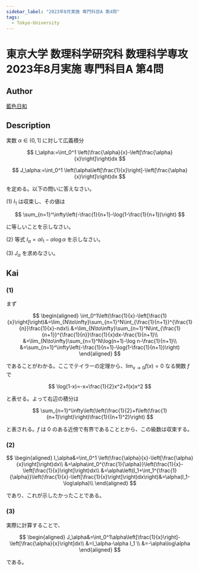 ```yaml
---
sidebar_label: "2023年8月実施 専門科目A 第4問"
tags:
  - Tokyo-University
---
```

# 東京大学 数理科学研究科 数理科学専攻 2023年8月実施 専門科目A 第4問

## **Author**
[藍色日和](https://mathlog.info/articles/BRiTWOGrUXMY5Ma7MZyt)

## **Description**
実数 $\alpha\in(0,1]$ に対して広義積分

$$
I_\alpha:=\int_0^1 \left(\frac{\alpha}{x}-\left[\frac{\alpha}{x}\right]\right)dx
$$

$$
J_\alpha:=\int_0^1 \left(\alpha\left[\frac{1}{x}\right]-\left[\frac{\alpha}{x}\right]\right)dx
$$

を定める。以下の問いに答えなさい。

(1) $I_1$ は収束し、その値は

$$
\sum_{n=1}^\infty\left(-\frac{1}{n+1}-\log(1-\frac{1}{n+1})\right)
$$

に等しいことを示しなさい。

(2) 等式 $I_\alpha=\alpha I_1-\alpha\log\alpha$ を示しなさい。

(3) $J_\alpha$ を求めなさい。

## **Kai**
### (1)
まず

$$
\begin{aligned}
\int_0^1\left(\frac{1}{x}-\left[\frac{1}{x}\right]\right)&=\lim_{N\to\infty}\sum_{n=1}^N\int_{\frac{1}{n+1}}^{\frac{1}{n}}\frac{1}{x}-ndx\\
&=\lim_{N\to\infty}\sum_{n=1}^N\int_{\frac{1}{n+1}}^{\frac{1}{n}}\frac{1}{x}dx-\frac{1}{n+1}\\
&=\lim_{N\to\infty}\sum_{n=1}^N\log(n+1)-\log n-\frac{1}{n+1}\\
&=\sum_{n=1}^\infty\left(-\frac{1}{n+1}-\log(1-\frac{1}{n+1})\right)
\end{aligned}
$$

であることがわかる。ここでテイラーの定理から、$\lim_{x\to0}f(x)=0$ なる関数 $f$ で

$$
\log(1-x)=-x+\frac{1}{2}x^2+f(x)x^2
$$

と表せる。よって右辺の積分は

$$
\sum_{n=1}^\infty\left(\left(\frac{1}{2}+f\left(\frac{1}{n+1}\right)\right)\frac{1}{(n+1)^2}\right)
$$

と表される。$f$ は $0$ のある近傍で有界であることとから、この級数は収束する。

### (2)

$$
\begin{aligned}
I_\alpha&=\int_0^1 \left(\frac{\alpha}{x}-\left[\frac{\alpha}{x}\right]\right)dx\\
&=\alpha\int_0^{\frac{1}{\alpha}}\left(\frac{1}{x}-\left[\frac{1}{x}\right]\right)dx\\
&=\alpha\left(I_1+\int_1^{\frac{1}{\alpha}}\left(\frac{1}{x}-\left[\frac{1}{x}\right]\right)dx\right)&=\alpha(I_1-\log\alpha)\\
\end{aligned}
$$

であり、これが示したかったことである。

### (3)
実際に計算することで、

$$
\begin{aligned}
J_\alpha&=\int_0^1\alpha\left[\frac{1}{x}\right]-\left[\frac{\alpha}{x}\right]dx\\
&=I_\alpha-\alpha I_1 \\
&=-\alpha\log\alpha
\end{aligned}
$$

である。